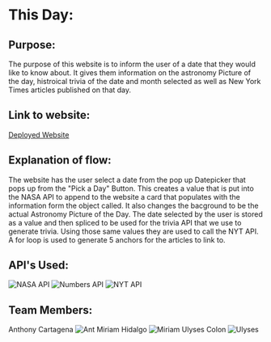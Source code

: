 # This Day:

## Purpose:
The purpose of this website is to inform the user of a date that they would like to know about. It gives them information on the astronomy Picture of the day, histroical trivia of the date and month selected as well as New York Times articles published on that day.

## Link to website:
[Deployed Website]( https://ulysesacolon.github.io/ThisDay/)

## Explanation of flow:
The website has the user select a date from the pop up Datepicker that pops up from the "Pick a Day" Button. This creates a value that is put into the NASA API to append to the website a card that populates with the information form the object called. It also changes the bacground to be the actual Astronomy Picture of the Day. The date selected by the user is stored as a value and then spliced to be used for the trivia API that we use to generate trivia. Using those same values they are used to call the NYT API. A for loop is used to generate 5 anchors for the articles to link to.


## API's Used:
![NASA API](https://api.nasa.gov/images/logo.png)
![Numbers API](https://www.programmableweb.com/wp-content/numbersapiscreen.png)
![NYT API](https://developer.nytimes.com/img/NYTDevLogo.svg)

## Team Members:
Anthony Cartagena ![Ant](https://pbs.twimg.com/profile_images/773176104815366144/Bb0iUK6F_400x400.jpg)
Miriam Hidalgo ![Miriam](https://avatars1.githubusercontent.com/u/22244945?s=460&v=4)
Ulyses Colon ![Ulyses](https://media.licdn.com/dms/image/C5603AQExH_4xySAiFQ/profile-displayphoto-shrink_200_200/0?e=1542240000&v=beta&t=Ayw3rB8SdKDq1Iyizu2SHmb_0Unv6UjUEDioej_AdKQ)
